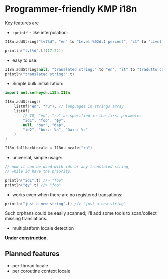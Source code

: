 # Programmer-friendly KMP i18n

Key features are

- `sprintf` - like interpolation:

```kotlin
I18n.addString("lvl%d", "en" to "Level %02d.1 percent", "it" to "Livello %02d.1 percento")

println("lvl%d".tf(17.22))
```

- easy to use:

```kotlin
I18n.addString(null, "translated string:" to "en", "it" to "tradutto come:" )
println("translated string:".t)
```

- Simple bulk initialization:

```kotlin
import net.serheych.i18n.I18n

I18n.addStrings(
    listOf("en", "ru"), // languages in strings array 
    listOf(
        // ID, "en", "ru" as specified in the first parameter
        "id1", "foo", "фу",
        null, "bar", "бар",
        "id2", "buzz: %s", "базз: %s"
    )
)

I18n.fallbackLocale = I18n.Locale("ru")
```

- universal, simple usage:

```kotlin
// now it can be used with ids or any translated string,
// while id have the priority:

println("id1".t) //> "foo"
println("фу".t) //> "foo"
```

- works even when there are no registered transations:

```kotlin
println("just a new string".t) //> "just a new string"
```
Such orphans could be easily scanned; I'll add some tools to scan/collect missing translations.

- multiplatform locale detection

__Under construction.__ 

## Planned features

- per-thread locale
- per coroutine context locale


